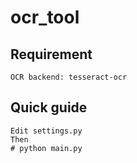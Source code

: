 # ocr_tool

## Requirement

    OCR backend: tesseract-ocr


## Quick guide

    Edit settings.py
    Then
    # python main.py
